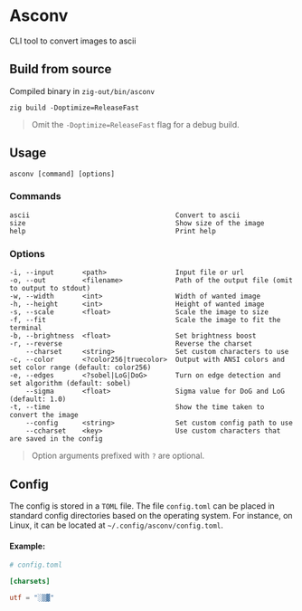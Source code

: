 # Asconv

CLI tool to convert images to ascii

## Build from source
Compiled binary in `zig-out/bin/asconv`

```
zig build -Doptimize=ReleaseFast
```
> Omit the `-Doptimize=ReleaseFast` flag for a debug build.

## Usage
```
asconv [command] [options]
```

### Commands
```
ascii                                    Convert to ascii
size                                     Show size of the image
help                                     Print help
```

### Options
```
-i, --input       <path>                 Input file or url
-o, --out         <filename>             Path of the output file (omit to output to stdout)
-w, --width       <int>                  Width of wanted image
-h, --height      <int>                  Height of wanted image
-s, --scale       <float>                Scale the image to size
-f, --fit                                Scale the image to fit the terminal
-b, --brightness  <float>                Set brightness boost
-r, --reverse                            Reverse the charset
    --charset     <string>               Set custom characters to use
-c, --color       <?color256|truecolor>  Output with ANSI colors and set color range (default: color256)
-e, --edges       <?sobel|LoG|DoG>       Turn on edge detection and set algorithm (default: sobel)
    --sigma       <float>                Sigma value for DoG and LoG (default: 1.0)
-t, --time                               Show the time taken to convert the image
    --config      <string>               Set custom config path to use
    --ccharset    <key>                  Use custom characters that are saved in the config
```
> Option arguments prefixed with `?` are optional.

## Config
The config is stored in a `TOML` file. The file `config.toml` can be placed in standard config directories based on the operating system. For instance, on Linux, it can be located at `~/.config/asconv/config.toml`.

#### Example:
```toml
# config.toml

[charsets]

utf = "░▒▓"
```

